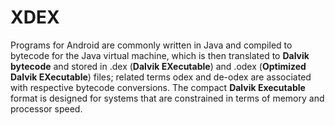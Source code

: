 # XDEX

Programs for Android are commonly written in Java and compiled to bytecode for the Java virtual machine, 
which is then translated to **Dalvik bytecode** and stored in .dex (**Dalvik EXecutable**) 
and .odex (**Optimized Dalvik EXecutable**) files; 
related terms odex and de-odex are associated with respective bytecode conversions. 
The compact **Dalvik Executable** format is designed for systems that are constrained 
in terms of memory and processor speed.
